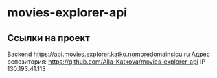 # movies-explorer-api

## Ссылки на проект

Backend https://api.movies.explorer.katko.nomoredomainsicu.ru
Адрес репозитория: https://github.com/Alla-Katkova/movies-explorer-api
IP 130.193.41.113
